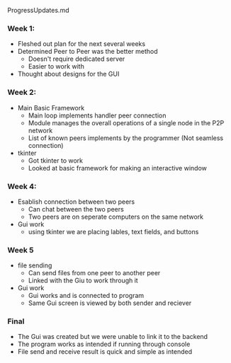 ProgressUpdates.md
### Week 1: 
- Fleshed out plan for the next several weeks
- Determined Peer to Peer was the better method
	- Doesn't require dedicated server
	- Easier to work with
- Thought about designs for the GUI
### Week 2: 
- Main Basic Framework
	- Main loop implements handler peer connection
	- Module manages the overall operations of a single node in the P2P network
	- List of known peers implements by the programmer (Not seamless connection)
- tkinter
	- Got tkinter to work
	- Looked at basic framework for making an interactive window
### Week 4:
- Esablish connection between two peers
    - Can chat between the two peers 
    - Two peers are on seperate computers on the same network
- Gui work
    - using tkinter we are placing lables, text fields, and buttons
### Week 5
- file sending
    - Can send files from one peer to another peer
    - Linked with the Giu to work through it
- Gui work
    - Gui works and is connected to program
    - Same Gui screen is viewed by both sender and reciever

### Final
- The Gui was created but we were unable to link it to the backend
- The program works as intended if running through console
- File send and receive result is quick and simple as intended
